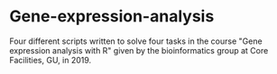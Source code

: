 # Gene-expression-analysis
Four different scripts written to solve four tasks in the course "Gene expression analysis with R" given by the bioinformatics group at Core Facilities, GU, in 2019.
